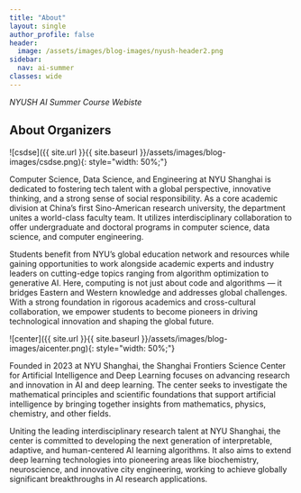 ```yaml
---
title: "About"
layout: single
author_profile: false
header:
  image: /assets/images/blog-images/nyush-header2.png
sidebar:
  nav: ai-summer
classes: wide
---
```


*NYUSH AI Summer Course Webiste*

## About Organizers

![csdse]({{ site.url }}{{ site.baseurl }}/assets/images/blog-images/csdse.png){: style="width: 50%;"}

Computer Science, Data Science, and Engineering at NYU Shanghai is dedicated to fostering tech talent with a global perspective, innovative thinking, and a strong sense of social responsibility. As a core academic division at China’s first Sino-American research university, the department unites a world-class faculty team. It utilizes interdisciplinary collaboration to offer undergraduate and doctoral programs in computer science, data science, and computer engineering.

Students benefit from NYU’s global education network and resources while gaining opportunities to work alongside academic experts and industry leaders on cutting-edge topics ranging from algorithm optimization to generative AI. Here, computing is not just about code and algorithms — it bridges Eastern and Western knowledge and addresses global challenges. With a strong foundation in rigorous academics and cross-cultural collaboration, we empower students to become pioneers in driving technological innovation and shaping the global future.

![center]({{ site.url }}{{ site.baseurl }}/assets/images/blog-images/aicenter.png){: style="width: 50%;"}

Founded in 2023 at NYU Shanghai, the Shanghai Frontiers Science Center for Artificial Intelligence and Deep Learning focuses on advancing research and innovation in AI and deep learning. The center seeks to investigate the mathematical principles and scientific foundations that support artificial intelligence by bringing together insights from mathematics, physics, chemistry, and other fields.

Uniting the leading interdisciplinary research talent at NYU Shanghai, the center is committed to developing the next generation of interpretable, adaptive, and human-centered AI learning algorithms. It also aims to extend deep learning technologies into pioneering areas like biochemistry, neuroscience, and innovative city engineering, working to achieve globally significant breakthroughs in AI research applications.
